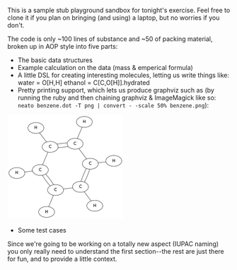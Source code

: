 This is a sample stub playground sandbox for tonight's exercise.  Feel free to clone it if you plan
on bringing (and using) a laptop, but no worries if you don't.

The code is only ~100 lines of substance and ~50 of packing material, broken up in AOP style into five parts:

* The basic data structures
* Example calculation on the data (mass & emperical formula)
* A little DSL for creating interesting molecules, letting us write things like:
    water = O[H,H]
    ethanol = C[C,O[H]].hydrated
* Pretty printing support, which lets us produce graphviz such as (by running the ruby and then chaining
 graphviz & ImageMagick like so: `neato benzene.dot -T png | convert - -scale 50% benzene.png`):

![benzene](benzene.png)

* Some test cases

Since we're going to be working on a totally new aspect (IUPAC naming) you only really need to
understand the first section--the rest are just there for fun, and to provide a little context.
